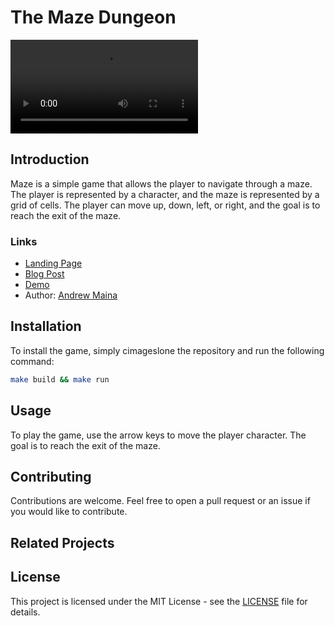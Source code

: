 # The Maze Dungeon

![Maze Dungeon](/assets/videos/the_maze_demo.webm)

## Introduction

Maze is a simple game that allows the player to navigate through a maze. The player is represented by a character, and the maze is represented by a grid of cells. The player can move up, down, left, or right, and the goal is to reach the exit of the maze.

### Links

- [Landing Page]()
- [Blog Post]()
- [Demo](https://youtu.be/5T8aA8VMpGw)
- Author: [Andrew Maina](https://www.linkedin.com/in/mainadrew/)

## Installation

To install the game, simply cimageslone the repository and run the following command:

```bash
make build && make run
```

## Usage

To play the game, use the arrow keys to move the player character. The goal is to reach the exit of the maze.

## Contributing

Contributions are welcome. Feel free to open a pull request or an issue if you would like to contribute.

## Related Projects

## License

This project is licensed under the MIT License - see the [LICENSE](LICENSE) file for details.
